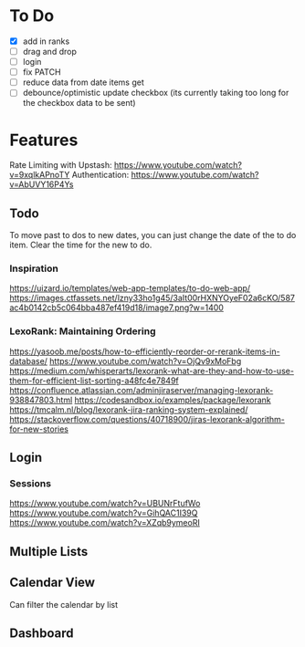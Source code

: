 # To Do

-   [x] add in ranks 
-   [ ] drag and drop
-   [ ] login
-   [ ] fix PATCH
-   [ ] reduce data from date items get
-   [ ] debounce/optimistic update checkbox (its currently taking too long for the checkbox data to be sent)

# Features

Rate Limiting with Upstash: https://www.youtube.com/watch?v=9xqlkAPnoTY
Authentication: https://www.youtube.com/watch?v=AbUVY16P4Ys

## Todo

To move past to dos to new dates, you can just change the date of the to do item. Clear the time for the new to do.

### Inspiration

https://uizard.io/templates/web-app-templates/to-do-web-app/
https://images.ctfassets.net/lzny33ho1g45/3aIt00rHXNYOyeF02a6cKO/587ac4b0142cb5c064bba487ef419d18/image7.png?w=1400

### LexoRank: Maintaining Ordering

https://yasoob.me/posts/how-to-efficiently-reorder-or-rerank-items-in-database/
https://www.youtube.com/watch?v=OjQv9xMoFbg
https://medium.com/whisperarts/lexorank-what-are-they-and-how-to-use-them-for-efficient-list-sorting-a48fc4e7849f
https://confluence.atlassian.com/adminjiraserver/managing-lexorank-938847803.html
https://codesandbox.io/examples/package/lexorank
https://tmcalm.nl/blog/lexorank-jira-ranking-system-explained/
https://stackoverflow.com/questions/40718900/jiras-lexorank-algorithm-for-new-stories

## Login

### Sessions

https://www.youtube.com/watch?v=UBUNrFtufWo
https://www.youtube.com/watch?v=GihQAC1I39Q
https://www.youtube.com/watch?v=XZqb9ymeoRI

## Multiple Lists

## Calendar View

Can filter the calendar by list

## Dashboard
